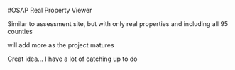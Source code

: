 #OSAP Real Property Viewer

Similar to assessment site, but with only real properties and including all 95 counties

will add more as the project matures

Great idea... I have a lot of catching up to do
